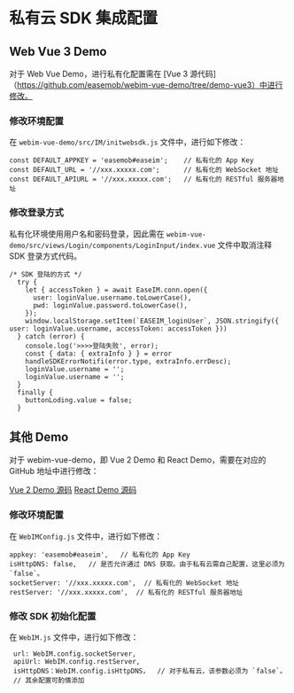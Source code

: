 # 私有云 SDK 集成配置

## Web Vue 3 Demo

对于 Web Vue Demo，进行私有化配置需在 [Vue 3 源代码]（https://github.com/easemob/webim-vue-demo/tree/demo-vue3）中进行修改。

### 修改环境配置

在 `webim-vue-demo/src/IM/initwebsdk.js` 文件中，进行如下修改： 

```
const DEFAULT_APPKEY = 'easemob#easeim';  	// 私有化的 App Key
const DEFAULT_URL = '//xxx.xxxxx.com';		// 私有化的 WebSocket 地址
const DEFAULT_APIURL = '//xxx.xxxxx.com'; 	// 私有化的 RESTful 服务器地址
```

### 修改登录方式

私有化环境使用用户名和密码登录，因此需在 `webim-vue-demo/src/views/Login/components/LoginInput/index.vue` 文件中取消注释 SDK 登录方式代码。 

```
/* SDK 登陆的方式 */
  try {
    let { accessToken } = await EaseIM.conn.open({
      user: loginValue.username.toLowerCase(),
      pwd: loginValue.password.toLowerCase(),
    });
    window.localStorage.setItem(`EASEIM_loginUser`, JSON.stringify({ user: loginValue.username, accessToken: accessToken }))
  } catch (error) {
    console.log('>>>>登陆失败', error);
    const { data: { extraInfo } } = error
    handleSDKErrorNotifi(error.type, extraInfo.errDesc);
    loginValue.username = '';
    loginValue.username = '';
  }
  finally {
    buttonLoding.value = false;
  }
```

## 其他 Demo 

对于 webim-vue-demo，即 Vue 2 Demo 和 React Demo，需要在对应的 GitHub 地址中进行修改：

[Vue 2 Demo 源码](https://github.com/easemob/webim-vue-demo/tree/dev-4.0)
[React Demo 源码](https://github.com/easemob/webim)

### 修改环境配置

在 `WebIMConfig.js` 文件中，进行如下修改：

```
appkey: 'easemob#easeim',	// 私有化的 App Key
isHttpDNS: false,	// 是否允许通过 DNS 获取。由于私有云需自己配置，这里必须为 `false`。
socketServer: '//xxx.xxxxx.com',  // 私有化的 WebSocket 地址
restServer: '//xxx.xxxxx.com',	// 私有化的 RESTful 服务器地址
```

### 修改 SDK 初始化配置

在 `WebIM.js` 文件中，进行如下修改：

```
 url: WebIM.config.socketServer,
 apiUrl: WebIM.config.restServer,
 isHttpDNS：WebIM.config.isHttpDNS，  // 对于私有云，该参数必须为 `false`。
 // 其余配置可酌情添加
```



